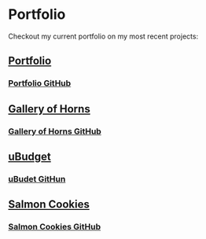 # Portfolio

Checkout my current portfolio on my most recent projects:

## [Portfolio](https://portfolio-joshuamccluskey.netlify.app)

### [Portfolio GitHub](https://github.com/joshuamccluskey/portfolio)

## [Gallery of Horns](https://gallery-of-horns-joshuamccluskey.netlify.app/)

### [Gallery of Horns GitHub](https://github.com/joshuamccluskey/gallery-of-horns)

## [uBudget](ubugdetorg.github.io/ubudget-/)

### [uBudet GitHun](https://github.com/uBugdetOrg/uBudget-)

## [Salmon Cookies](joshuamccluskey.github.io/cookies-stand/)

### [Salmon Cookies GitHub](https://github.com/joshuamccluskey/cookies-stand)
